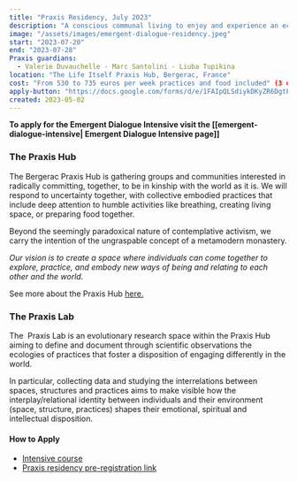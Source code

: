 ```yaml
---
title: "Praxis Residency, July 2023"
description: "A conscious communal living to enjoy and experience an ecology of practices of sitting, cooking,connecting together and enjoying the Good Life. During this time you will be able to connect with people sharing same interest for our world, enjoy Bergerac and the gifts of Dordogne and have the time to work for yourself or rest."
image: "/assets/images/emergent-dialogue-residency.jpeg"
start: "2023-07-20"
end: "2023-07-28"
Praxis guardians:
  - Valerie Duvauchelle - Marc Santolini - Liuba Tupikina
location: "The Life Itself Praxis Hub, Bergerac, France"
cost: "From 530 to 735 euros per week practices and food included" (3 days stay min- arrival time 6.30pm)
apply-button: "https://docs.google.com/forms/d/e/1FAIpQLSdiykDKyZR6DgtPKeYuNePy9sWc-qkIc4BVfKBRjkFWKvFp-g/viewform"
created: 2023-05-02
---
```


**To apply for the Emergent Dialogue Intensive visit the [[emergent-dialogue-intensive| Emergent Dialogue Intensive page]]**

### The Praxis Hub

The Bergerac Praxis Hub is gathering groups and communities interested in radically committing, together, to be in kinship with the world as it is. We will respond to uncertainty together, with collective embodied practices that include deep attention to humble activities like breathing, creating living space, or preparing food together. 

Beyond the seemingly paradoxical nature of contemplative activism, we carry the intention of the ungraspable concept of a metamodern monastery.

_Our vision is to create a space where individuals can come together to explore, practice, and embody new ways of being and relating to each other and the world._

See more about the Praxis Hub [here.](https://lifeitself.org/vault/hubs/bergerac)

### The Praxis Lab 

The  Praxis Lab is an evolutionary research space within the Praxis Hub aiming to define and document through scientific observations the ecologies of practices that foster a disposition of engaging differently in the world.

In particular, collecting data and studying the interrelations between spaces, structures and practices aims to make visible how the interplay/relational identity between individuals and their environment (space, structure, practices) shapes their emotional, spiritual and intellectual disposition.

#### How to Apply 
- [Intensive course](https://evolve-world.org/summer-2023/)
- [Praxis residency pre-registration link](https://docs.google.com/forms/d/e/1FAIpQLSdiykDKyZR6DgtPKeYuNePy9sWc-qkIc4BVfKBRjkFWKvFp-g/viewform)
